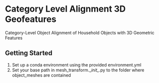 # Category Level Alignment 3D Geofeatures
Category-Level Object Alignment of Household Objects with 3D Geometric Features

## Getting Started

1. Set up a conda environment using the provided environment.yml
2. Set your base path in mesh_transform.\__init\__.py to the folder where object_meshes are contained 
